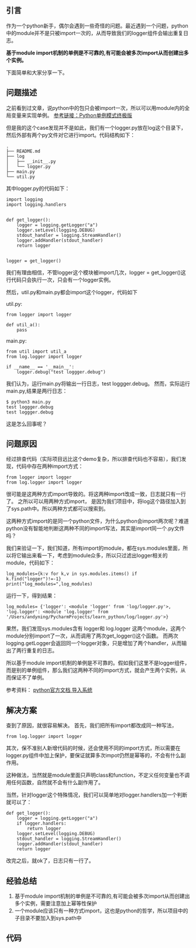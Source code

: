 引言
----
作为一个python新手，偶尔会遇到一些奇怪的问题。最近遇到一个问题，python中的module并不是只被import一次的，从而导致我们的logger组件会输出重复日志。

**基于module import机制的单例是不可靠的,有可能会被多次import从而创建出多个实例。**

下面简单和大家分享一下。


问题描述
----
之前看到过文章，说python中的包只会被import一次，所以可以用module内的全局变量来实现单例。
[参考链接：Python单例模式终极版](https://blog.csdn.net/GhostFromHeaven/article/details/7671914)

但是我的这个case发现并不是如此，我们有一个logger.py放在log这个目录下，然后外部有两个py文件对它进行import。代码结构如下：
    
    .
    ├── README.md
    ├── log
    │   ├── __init__.py
    │   └── logger.py
    ├── main.py
    └── util.py

其中logger.py的代码如下：

    import logging
    import logging.handlers
    
    
    def get_logger():
        logger = logging.getLogger("a")
        logger.setLevel(logging.DEBUG)
        stdout_handler = logging.StreamHandler()
        logger.addHandler(stdout_handler)
        return logger
    
    
    logger = get_logger()
    
我们有理由相信，不管logger这个模块被import几次，logger = get_logger()这行代码只会执行一次，只会有一个logger实例。

然后，util.py和main.py都会import这个logger，代码如下

util.py:

    from logger import logger

    def util_a():
        pass


main.py:

    from util import util_a
    from log.logger import logger
    
    if __name__ == '__main__':
        logger.debug("test loggger.debug")

我们认为，运行main.py将输出一行日志，test loggger.debug。
然而，实际运行main.py,结果是两行日志：
    
    $ python3 main.py 
    test loggger.debug
    test loggger.debug         

这是怎么回事呢？
        
问题原因
----
经过排查代码（实际项目远比这个demo复杂，所以排查代码也不容易），我们发现，代码中存在两种import方式：

    from logger import logger
    from log.logger import logger

很可能是这两种方式import导致的。将这两种import改成一致，日志就只有一行了。
之所以可以用两种方式import， 是因为我们项目中，将log这个路径加入到了sys.path中。所以两种方式都可以搜索到。

这两种方式import的是同一个python文件，为什么python会import两次呢？难道python没有智能地判断这两种不同的import写法，其实是import同一个.py文件吗？

我们来验证一下，我们知道，所有import的module，都在sys.modules里面，所以将它输出来看一下，考虑到module众多，所以只过滤出logger相关的module，代码如下：
    
    log_modules={k:v for k,v in sys.modules.items() if k.find("logger")!=-1}
    print("log_modules=",log_modules)
    
运行一下，得到结果：
    
    log_modules= {'logger': <module 'logger' from 'log/logger.py'>, 'log.logger': <module 'log.logger' from '/Users/andyning/PycharmProjects/learn_python/log/logger.py'>}
    
果然，我们发现sys.modules含有 logger和 log.logger 这两个module，这两个module分别import了一次，从而调用了两次get_logger()这个函数。
而两次logging.getLogger会返回同一个logger对象，只是增加了两个handler，从而输出了两行重复的日志。

所以基于module import机制的单例是不可靠的。假如我们这里不是logger组件，而是别的单例组件，那么我们这两种不同的import方式，就会产生两个实例，从而保证不了单例。

参考资料：
[python官方文档 导入系统](https://docs.python.org/zh-cn/3/reference/import.html)

解决方案
----

查到了原因，就很容易解决。
首先，我们把所有import都改成同一种写法， 

    from log.logger import logger
    
其次，保不准别人新增代码的时候，还会使用不同的import方式，所以需要在logger.py组件中加上保护，要保证就算多次impot仍然是幂等的，不会有什么副作用。

这种做法，当然就是module里面只声明class和function，不定义任何变量也不调用任何函数，自然就不会有什么副作用了。

当然，针对logger这个特殊情况，我们可以简单地对logger.handlers加一个判断就可以了：

    def get_logger():
        logger = logging.getLogger("a")
        if logger.handlers:
            return logger
        logger.setLevel(logging.DEBUG)
        stdout_handler = logging.StreamHandler()
        logger.addHandler(stdout_handler)
        return logger

改完之后，就ok了，日志只有一行了。

经验总结
----
1. 基于module import机制的单例是不可靠的,有可能会被多次import从而创建出多个实例，需要注意加上幂等性保护
2. 一个module应该只有一种方式import，这也是python的哲学，所以项目中的子目录不要加入到sys.path中

    
代码
----